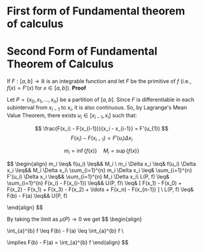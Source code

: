
# First form of Fundamental theorem of calculus 


# Second Form of Fundamental Theorem of Calculus 

If $F: [a, b] \to \mathbb{R}$ is an integrable function and let $F$ be the primitive of $f$ (i.e., $f(x) = F'(x)$ for $x \in [a, b]$).
**Proof**

Let $P = \{x_0, x_1, \dots, x_n\}$ be a partition of $[a, b]$. Since $F$ is differentiable in each subinterval from $x_{i-1}$ to $x_i$, it is also continuous. So, by Lagrange's Mean Value Theorem, there exists $u_{i} \in [x_{i-1}, x_i]$ such that:

$$
\frac{F(x_i) - F(x_{i-1})}{x_i - x_{i-1}} = F'(u_{1})
$$
$$F(x_i) - F(x_{i-1}) = F'(u_i) \Delta x_i$$

$$m_i = \inf \{ f(x) \} \quad M_i = \sup \{ f(x) \}  $$


$$
\begin{align}
m_i \leq& f(u_i) \leq&& M_i \\
m_i \Delta x_i \leq& f(u_i) \Delta x_i \leq&& M_i \Delta x_i\\
\sum_{i=1}^{n} m_i \Delta x_i \leq& \sum_{i=1}^{n} F'(u_i) \Delta x_i \leq&& \sum_{i=1}^{n} M_i \Delta x_i\\
L(P, f) \leq& \sum_{i=1}^{n} F(x_i) - F(x_{i-1}) \leq&& U(P, f)\\
\leq& [ F(x_1) - F(x_0) + F(x_2) - F(x_1) + F(x_3) - F(x_2) + \ldots + F(x_n) - F(x_{n-1}) ]  \\
L(P, f) \leq& F(b) - F(a) \leq&& U(P, f)

\end{align}
$$







By taking the limit as $\mu(P) \to 0$ we get
$$
\begin{align}

\int_{a}^{b} f \leq F(b) - F(a) \leq \int_{a}^{b} f \\

\implies F(b) - F(a) = \int_{a}^{b} f
\end{align}
$$
